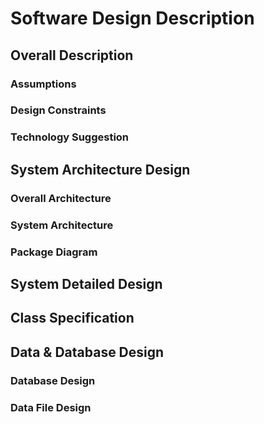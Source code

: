 # Software Design Description

## Overall Description

### Assumptions


### Design Constraints


### Technology Suggestion



## System Architecture Design

### Overall Architecture


### System Architecture


### Package Diagram



## System Detailed Design


## Class Specification


## Data & Database Design

### Database Design


### Data File Design

